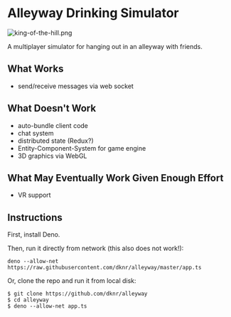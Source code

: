Alleyway Drinking Simulator
===========================
![king-of-the-hill.png](https://external-content.duckduckgo.com/iu/?u=https%3A%2F%2Fcdn1.thr.com%2Fsites%2Fdefault%2Ffiles%2F2017%2F08%2Fking_of_the_hill_group_01_-_h_20178_0.jpg&f=1&nofb=1)

A multiplayer simulator for hanging out in an alleyway with friends.

What Works
----------
- send/receive messages via web socket

What Doesn't Work
-----------------
- auto-bundle client code
- chat system
- distributed state (Redux?)
- Entity-Component-System for game engine
- 3D graphics via WebGL

What May Eventually Work Given Enough Effort
--------------------------------------------
- VR support

Instructions
------------
First, install Deno.

Then, run it directly from network (this also does not work!):
```
deno --allow-net https://raw.githubusercontent.com/dknr/alleyway/master/app.ts
```

Or, clone the repo and run it from local disk:
```
$ git clone https://github.com/dknr/alleyway
$ cd alleyway
$ deno --allow-net app.ts
```
